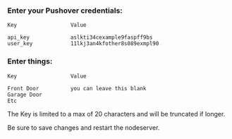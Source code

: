 ### Enter your Pushover credentials:

    Key                 Value
    
    api_key             aslkti34cexample9faspff9bs
    user_key            11lkj3an4kfother8s089exmpl90
    
### Enter things:
    
    Key                 Value
    
    Front Door          you can leave this blank
    Garage Door
    Etc
    
The Key is limited to a max of 20 characters and will be truncated if longer.

Be sure to save changes and restart the nodeserver.
